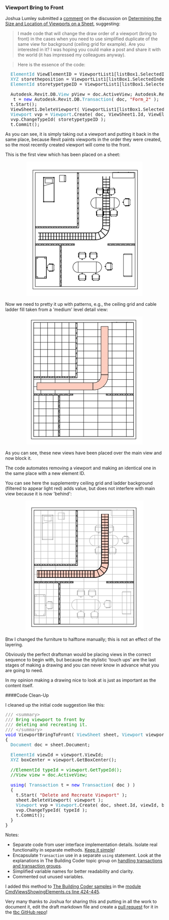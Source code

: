 <head>
<meta http-equiv="Content-Type" content="text/html; charset=utf-8">
<link rel="stylesheet" type="text/css" href="bc.css">
<script src="run_prettify.js" type="text/javascript"></script>
<!--
<script src="https://google-code-prettify.googlecode.com/svn/loader/run_prettify.js" type="text/javascript"></script>
-->
</head>

<!---

http://thebuildingcoder.typepad.com/blog/2014/04/determining-the-size-and-location-of-viewports-on-a-sheet.html#comment-3045289101

 #RevitAPI @AutodeskRevit #aec #bim #dynamobim @AutodeskForge

&ndash; 
...

-->

### Viewport Bring to Front

Joshua Lumley submitted
a [comment](http://thebuildingcoder.typepad.com/blog/2014/04/determining-the-size-and-location-of-viewports-on-a-sheet.html#comment-3045289101) on
the discussion on [Determining the Size and Location of Viewports on a Sheet](http://thebuildingcoder.typepad.com/blog/2014/04/determining-the-size-and-location-of-viewports-on-a-sheet.html),
suggesting:

> I made code that will change the draw order of a viewport (bring to front) in the cases when you need to use simplified duplicate of the same view for background (ceiling grid for example). Are you interested in it? I was hoping you could make a post and share it with the world (it has impressed my colleagues anyway).

> Here is the essence of the code:

<pre class="code">
&nbsp;&nbsp;<span style="color:#2b91af;">ElementId</span>&nbsp;ViewElementID&nbsp;=&nbsp;ViewportList1[listBox1.SelectedIndex].ViewId;
&nbsp;&nbsp;<span style="color:#2b91af;">XYZ</span>&nbsp;storetheposition&nbsp;=&nbsp;ViewportList1[listBox1.SelectedIndex].GetBoxCenter();
&nbsp;&nbsp;<span style="color:#2b91af;">ElementId</span>&nbsp;storetypetypeID&nbsp;=&nbsp;ViewportList1[listBox1.SelectedIndex].GetTypeId();
 
&nbsp;&nbsp;Autodesk.Revit.DB.<span style="color:#2b91af;">View</span>&nbsp;pView&nbsp;=&nbsp;doc.ActiveView;&nbsp;Autodesk.Revit.DB.<span style="color:#2b91af;">Transaction</span>
&nbsp;&nbsp;&nbsp;t&nbsp;=&nbsp;<span style="color:blue;">new</span>&nbsp;Autodesk.Revit.DB.<span style="color:#2b91af;">Transaction</span>(&nbsp;doc,&nbsp;<span style="color:#a31515;">&quot;Form_2&quot;</span>&nbsp;);
&nbsp;&nbsp;t.Start();
&nbsp;&nbsp;ViewSheet1.DeleteViewport(&nbsp;ViewportList1[listBox1.SelectedIndex]&nbsp;);
&nbsp;&nbsp;<span style="color:#2b91af;">Viewport</span>&nbsp;vvp&nbsp;=&nbsp;<span style="color:#2b91af;">Viewport</span>.Create(&nbsp;doc,&nbsp;ViewSheet1.Id,&nbsp;ViewElementID,&nbsp;storetheposition&nbsp;);
&nbsp;&nbsp;vvp.ChangeTypeId(&nbsp;storetypetypeID&nbsp;);
&nbsp;&nbsp;t.Commit();</pre>
</pre>

As you can see, it is simply taking out a viewport and putting it back in the same place, because Revit paints viewports in the order they were created, so the most recently created viewport will come to the front.

This is the first view which has been placed on a sheet:

<center>
<img src="img/viewport_bring_front_1_initial_view.jpg" alt="The intial view" width="368"/>
</center>

Now we need to pretty it up with patterns, e.g., the ceiling grid and cable ladder fill taken from a 'medium' level detail view:

<center>
<img src="img/viewport_bring_front_2_second_third_view.jpg" alt="Placing a second and third view for ceiling grid and cable ladder background" width="369"/>
</center>

As you can see, these new views have been placed over the main view and now block it.

The code automates removing a viewport and making an identical one in the same place with a new element ID. 

You can see here the supplementry ceiling grid and ladder background (filtered to appear light red) adds value, but does not interfere with main view because it is now 'behind':

<center>
<img src="img/viewport_bring_front_3_reordering.jpg" alt="Reordering the viewports and done" width="375"/>
</center>

Btw I changed the furniture to halftone manually; this is not an effect of the layering.

Obviously the perfect draftsman would be placing views in the correct sequence to begin with, but because the stylistic 'touch ups' are the last stages of making a drawing and you can never know in advance what you are going to need.

In my opinion making a drawing nice to look at is just as important as the content itself.


####<a name="2"></a>Code Clean-Up

I cleaned up the initial code suggestion like this:

<pre class="code">
<span style="color:gray;">///</span><span style="color:green;">&nbsp;</span><span style="color:gray;">&lt;</span><span style="color:gray;">summary</span><span style="color:gray;">&gt;</span>
<span style="color:gray;">///</span><span style="color:green;">&nbsp;Bring&nbsp;viewport&nbsp;to&nbsp;front&nbsp;by&nbsp;</span>
<span style="color:gray;">///</span><span style="color:green;">&nbsp;deleting&nbsp;and&nbsp;recreating&nbsp;it.</span>
<span style="color:gray;">///</span><span style="color:green;">&nbsp;</span><span style="color:gray;">&lt;/</span><span style="color:gray;">summary</span><span style="color:gray;">&gt;</span>
<span style="color:blue;">void</span>&nbsp;ViewportBringToFront(&nbsp;<span style="color:#2b91af;">ViewSheet</span>&nbsp;sheet,&nbsp;<span style="color:#2b91af;">Viewport</span>&nbsp;viewport&nbsp;)
{
&nbsp;&nbsp;<span style="color:#2b91af;">Document</span>&nbsp;doc&nbsp;=&nbsp;sheet.Document;
 
&nbsp;&nbsp;<span style="color:#2b91af;">ElementId</span>&nbsp;viewId&nbsp;=&nbsp;viewport.ViewId;
&nbsp;&nbsp;<span style="color:#2b91af;">XYZ</span>&nbsp;boxCenter&nbsp;=&nbsp;viewport.GetBoxCenter();
 
&nbsp;&nbsp;<span style="color:green;">//ElementId&nbsp;typeId&nbsp;=&nbsp;viewport.GetTypeId();</span>
&nbsp;&nbsp;<span style="color:green;">//View&nbsp;view&nbsp;=&nbsp;doc.ActiveView;</span>
 
&nbsp;&nbsp;<span style="color:blue;">using</span>(&nbsp;<span style="color:#2b91af;">Transaction</span>&nbsp;t&nbsp;=&nbsp;<span style="color:blue;">new</span>&nbsp;<span style="color:#2b91af;">Transaction</span>(&nbsp;doc&nbsp;)&nbsp;)
&nbsp;&nbsp;{
&nbsp;&nbsp;&nbsp;&nbsp;t.Start(&nbsp;<span style="color:#a31515;">&quot;Delete&nbsp;and&nbsp;Recreate&nbsp;Viewport&quot;</span>&nbsp;);
&nbsp;&nbsp;&nbsp;&nbsp;sheet.DeleteViewport(&nbsp;viewport&nbsp;);
&nbsp;&nbsp;&nbsp;&nbsp;<span style="color:#2b91af;">Viewport</span>&nbsp;vvp&nbsp;=&nbsp;<span style="color:#2b91af;">Viewport</span>.Create(&nbsp;doc,&nbsp;sheet.Id,&nbsp;viewId,&nbsp;boxCenter&nbsp;);
&nbsp;&nbsp;&nbsp;&nbsp;vvp.ChangeTypeId(&nbsp;typeId&nbsp;);
&nbsp;&nbsp;&nbsp;&nbsp;t.Commit();
&nbsp;&nbsp;}
}
</pre>

Notes:

- Separate code from user interface implementation details. Isolate real functionality in separate methods. [Keep it simple](https://en.wikipedia.org/wiki/KISS_principle)!
- Encapsulate `Transaction` use in a separate `using` statement. Look at the explanations in The Building Coder topic group on [handling transactions and transaction groups](http://thebuildingcoder.typepad.com/blog/about-the-author.html#5.53).
- Simplified variable names for better readability and clarity.
- Commented out unused variables.

I added this method to [The Building Coder samples](https://github.com/jeremytammik/the_building_coder_samples) in the
[module CmdViewsShowingElements.cs line 424-445](https://github.com/jeremytammik/the_building_coder_samples/blob/master/BuildingCoder/BuildingCoder/CmdViewsShowingElements.cs#L424-L445).

Very many thanks to Joshua for sharing this and putting in all the work to document it, edit the draft markdown file and create
a [pull request](https://github.com/jeremytammik/tbc/pull/1) for it in
the [tbc GitHub repo](https://github.com/jeremytammik/tbc)!

